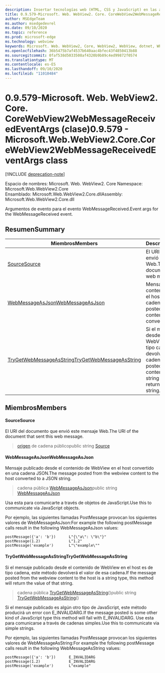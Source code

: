 ```yaml
---
description: Insertar tecnologías web (HTML, CSS y JavaScript) en las aplicaciones nativas con el control Microsoft Edge WebView2
title: 0.9.579-Microsoft. Web. WebView2. Core. CoreWebView2WebMessageReceivedEventArgs
author: MSEdgeTeam
ms.author: msedgedevrel
ms.date: 09/10/2020
ms.topic: reference
ms.prod: microsoft-edge
ms.technology: webview
keywords: Microsoft. Web. WebView2, Core, WebView2, WebView, dotnet, WPF, WinForms, App, Edge, CoreWebView2, CoreWebView2Controller, control de explorador, Edge HTML, Microsoft. Web. WebView2. Core. CoreWebView2WebMessageReceivedEventArgs
ms.openlocfilehash: 36b5475b7af4537b640aac4bfec43f4850413b88
ms.sourcegitcommit: 0faf538d5033508af4320b9b89c4ed99872f0574
ms.translationtype: MT
ms.contentlocale: es-ES
ms.lasthandoff: 09/10/2020
ms.locfileid: "11010484"
---
```

# <span data-ttu-id="61ce9-104">0.9.579-Microsoft. Web. WebView2. Core. CoreWebView2WebMessageReceivedEventArgs (clase)</span><span class="sxs-lookup"><span data-stu-id="61ce9-104">0.9.579 - Microsoft.Web.WebView2.Core.CoreWebView2WebMessageReceivedEventArgs class</span></span> 

[!INCLUDE [deprecation-note](../../includes/deprecation-note.md)]

<span data-ttu-id="61ce9-105">Espacio de nombres: Microsoft. Web. WebView2. Core </span><span class="sxs-lookup"><span data-stu-id="61ce9-105">Namespace: Microsoft.Web.WebView2.Core</span></span>\
<span data-ttu-id="61ce9-106">Ensamblado: Microsoft.Web.WebView2.Core.dll</span><span class="sxs-lookup"><span data-stu-id="61ce9-106">Assembly: Microsoft.Web.WebView2.Core.dll</span></span>

<span data-ttu-id="61ce9-107">Argumentos de evento para el evento WebMessageReceived.</span><span class="sxs-lookup"><span data-stu-id="61ce9-107">Event args for the WebMessageReceived event.</span></span>

## <span data-ttu-id="61ce9-108">Resumen</span><span class="sxs-lookup"><span data-stu-id="61ce9-108">Summary</span></span>

 <span data-ttu-id="61ce9-109">Miembros</span><span class="sxs-lookup"><span data-stu-id="61ce9-109">Members</span></span>                        | <span data-ttu-id="61ce9-110">Descripciones</span><span class="sxs-lookup"><span data-stu-id="61ce9-110">Descriptions</span></span>
--------------------------------|---------------------------------------------
[<span data-ttu-id="61ce9-111">Source</span><span class="sxs-lookup"><span data-stu-id="61ce9-111">Source</span></span>](#source) | <span data-ttu-id="61ce9-112">El URI del documento que envió este mensaje Web.</span><span class="sxs-lookup"><span data-stu-id="61ce9-112">The URI of the document that sent this web message.</span></span>
[<span data-ttu-id="61ce9-113">WebMessageAsJson</span><span class="sxs-lookup"><span data-stu-id="61ce9-113">WebMessageAsJson</span></span>](#webmessageasjson) | <span data-ttu-id="61ce9-114">Mensaje publicado desde el contenido de WebView en el host convertido en una cadena JSON.</span><span class="sxs-lookup"><span data-stu-id="61ce9-114">The message posted from the webview content to the host converted to a JSON string.</span></span>
[<span data-ttu-id="61ce9-115">TryGetWebMessageAsString</span><span class="sxs-lookup"><span data-stu-id="61ce9-115">TryGetWebMessageAsString</span></span>](#trygetwebmessageasstring) | <span data-ttu-id="61ce9-116">Si el mensaje publicado desde el contenido de WebView en el host es de tipo cadena, este método devolverá el valor de esa cadena.</span><span class="sxs-lookup"><span data-stu-id="61ce9-116">If the message posted from the webview content to the host is a string type, this method will return the value of that string.</span></span>

## <span data-ttu-id="61ce9-117">Miembros</span><span class="sxs-lookup"><span data-stu-id="61ce9-117">Members</span></span>

#### <span data-ttu-id="61ce9-118">Source</span><span class="sxs-lookup"><span data-stu-id="61ce9-118">Source</span></span> 

<span data-ttu-id="61ce9-119">El URI del documento que envió este mensaje Web.</span><span class="sxs-lookup"><span data-stu-id="61ce9-119">The URI of the document that sent this web message.</span></span>

> <span data-ttu-id="61ce9-120">[origen](#source) de cadena público</span><span class="sxs-lookup"><span data-stu-id="61ce9-120">public string [Source](#source)</span></span>

#### <span data-ttu-id="61ce9-121">WebMessageAsJson</span><span class="sxs-lookup"><span data-stu-id="61ce9-121">WebMessageAsJson</span></span> 

<span data-ttu-id="61ce9-122">Mensaje publicado desde el contenido de WebView en el host convertido en una cadena JSON.</span><span class="sxs-lookup"><span data-stu-id="61ce9-122">The message posted from the webview content to the host converted to a JSON string.</span></span>

> <span data-ttu-id="61ce9-123">cadena pública [WebMessageAsJson](#webmessageasjson)</span><span class="sxs-lookup"><span data-stu-id="61ce9-123">public string [WebMessageAsJson](#webmessageasjson)</span></span>

<span data-ttu-id="61ce9-124">Usa esta para comunicarte a través de objetos de JavaScript.</span><span class="sxs-lookup"><span data-stu-id="61ce9-124">Use this to communicate via JavaScript objects.</span></span>

<span data-ttu-id="61ce9-125">Por ejemplo, las siguientes llamadas PostMessage provocan los siguientes valores de WebMessageAsJson:</span><span class="sxs-lookup"><span data-stu-id="61ce9-125">For example the following postMessage calls result in the following WebMessageAsJson values:</span></span>

```
postMessage({'a': 'b'})      L"{\"a\": \"b\"}"
postMessage(1.2)             L"1.2"
postMessage('example')       L"\"example\""
```

#### <span data-ttu-id="61ce9-126">TryGetWebMessageAsString</span><span class="sxs-lookup"><span data-stu-id="61ce9-126">TryGetWebMessageAsString</span></span> 

<span data-ttu-id="61ce9-127">Si el mensaje publicado desde el contenido de WebView en el host es de tipo cadena, este método devolverá el valor de esa cadena.</span><span class="sxs-lookup"><span data-stu-id="61ce9-127">If the message posted from the webview content to the host is a string type, this method will return the value of that string.</span></span>

> <span data-ttu-id="61ce9-128">cadena pública [TryGetWebMessageAsString](#trygetwebmessageasstring)()</span><span class="sxs-lookup"><span data-stu-id="61ce9-128">public string [TryGetWebMessageAsString](#trygetwebmessageasstring)()</span></span>

<span data-ttu-id="61ce9-129">Si el mensaje publicado es algún otro tipo de JavaScript, este método producirá un error con E_INVALIDARG.</span><span class="sxs-lookup"><span data-stu-id="61ce9-129">If the message posted is some other kind of JavaScript type this method will fail with E_INVALIDARG.</span></span> <span data-ttu-id="61ce9-130">Use esta para comunicarse a través de cadenas simples.</span><span class="sxs-lookup"><span data-stu-id="61ce9-130">Use this to communicate via simple strings.</span></span>

<span data-ttu-id="61ce9-131">Por ejemplo, las siguientes llamadas PostMessage provocan los siguientes valores de WebMessageAsString:</span><span class="sxs-lookup"><span data-stu-id="61ce9-131">For example the following postMessage calls result in the following WebMessageAsString values:</span></span>

```
postMessage({'a': 'b'})      E_INVALIDARG
postMessage(1.2)             E_INVALIDARG
postMessage('example')       L"example"
```

